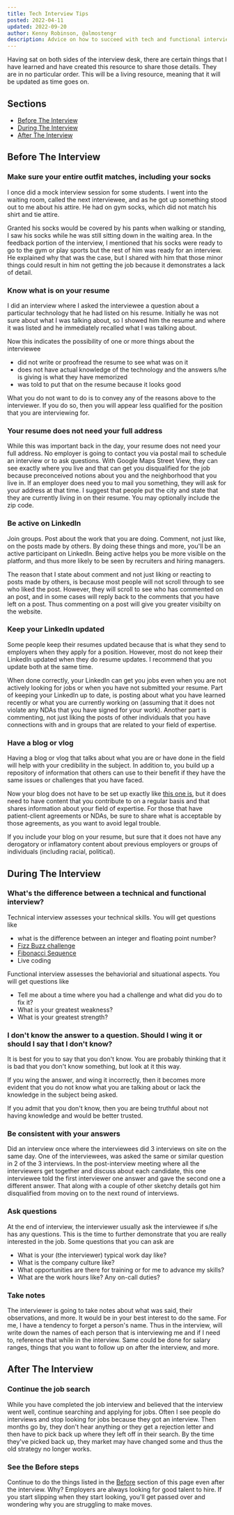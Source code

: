 ```yaml
---
title: Tech Interview Tips
posted: 2022-04-11
updated: 2022-09-20
author: Kenny Robinson, @almostengr
description: Advice on how to succeed with tech and functional interviews.
---
```


Having sat on both sides of the interview desk, there are certain things that I have learned 
and have created this resource to share those details. They are in no particular order.
This will be a living resource, meaning that it will be updated as time goes on.

## Sections

* [Before The Interview](#before-the-interview)
* [During The Interview](#during-the-interview)
* [After The Interview](#after-the-interview)

## Before The Interview

### Make sure your entire outfit matches, including your socks

I once did a mock interview session for some students. I went into the waiting room, called 
the next interviewee, and as he got up something stood out to me about his attire. 
He had on gym socks, which did not match his shirt and tie attire.

Granted his socks would be covered by his pants when walking or standing, I saw his socks 
while he was still sitting down in the waiting area. In the feedback portion of the interview, 
I mentioned that his socks were ready to go to the gym or play sports but the rest of him 
was ready for an interview. He explained why that was the case, but I shared with him that those 
minor things could result in him not getting the job because it demonstrates a lack of detail.

### Know what is on your resume

I did an interview where I asked the interviewee a question about a particular technology that he 
had listed on his resume. Initially he was not sure about what I was talking about, so I showed him 
the resume and where it was listed and he immediately recalled what I was talking about. 

Now this indicates the possibility of one or more things about the interviewee

* did not write or proofread the resume to see what was on it
* does not have actual knowledge of the technology and the answers s/he is giving is what they have memorized
* was told to put that on the resume because it looks good

What you do not want to do is to convey any of the reasons above to the interviewer. If you 
do so, then you will appear less qualified for the position that you are interviewing for.

### Your resume does not need your full address

While this was important back in the day, your resume does not need your full address. No employer
is going to contact you via postal mail to schedule an interview or to ask questions.
With Google Maps Street View, they can see exactly where you live and that can get you disqualified for 
the job because preconceived notions about you and the neighborhood that you live in.
If an employer does need you to mail 
you something, they will ask for your address at that time. I suggest that people put the city and 
state that they are currently living in on their resume. You may optionally include the zip code.

### Be active on LinkedIn

Join groups. Post about the work that you are doing. Comment, not just like, on the posts 
made by others. By doing these things and more, you'll be an active participant on LinkedIn. Being 
active helps you be more visible on the platform, and thus more likely to be seen by 
recruiters and hiring managers.

The reason that I state about comment and not just liking or reacting to posts made by others, 
is because most people will not scroll through to see who liked the post. However, they will 
scroll to see who has commented on an post, and in some cases will reply back to the comments 
that you have left on a post. Thus commenting on a post will give you greater visibilty on the 
website.

### Keep your LinkedIn updated

Some people keep their resumes updated because that is what they send to employers when they apply 
for a position. However, most do not keep their LinkedIn updated when they do resume updates. I 
recommend that you update both at the same time.

When done correctly, your LinkedIn can get you jobs even when you are not actively looking for jobs 
or when you have not submitted your resume. Part of keeping your LinkedIn up to date, is posting about 
what you have learned recently or what you are currently working on (assuming that it does not 
violate any NDAs that you have signed for your work). Another part is commenting, not just liking
the posts of other individuals that you have connections with and in groups that are related to 
your field of expertise.

### Have a blog or vlog

Having a blog or vlog that talks about what you are or have done in the field will help 
with your credibility in the subject. In addition to, you build up a repository of information
that others can use to their benefit if they have the same issues or challenges that you have faced. 

Now your blog does not have to be set up exactly like [this one is](/), but it does need to have 
content that you contribute to on a regular basis and that shares information about your 
field of expertise. For those that have patient-client agreements or NDAs, be sure to 
share what is acceptable by those agreements, as you want to avoid legal trouble. 

If you include your blog on your resume, but sure that it does not have any derogatory or 
inflamatory content about previous employers or groups of individuals (including racial, 
political).

## During The Interview

### What's the difference between a technical and functional interview? 

Technical interview assesses your technical skills. 
You will get questions like

* what is the difference between an integer and floating point number? 
* <a href="https://github.com/almostengr/coding-challenge/tree/main/fizzbuzz" target="_blank">Fizz Buzz challenge</a>
* <a href="https://github.com/almostengr/coding-challenge/tree/main/fibonacci" target="_blank">Fibonacci Sequence</a>
* Live coding

Functional interview assesses the behaviorial and situational aspects. 
You will get questions like 

* Tell me about a time where you had a challenge and what did you do to fix it? 
* What is your greatest weakness? 
* What is your greatest strength?

### I don't know the answer to a question. Should I wing it or should I say that I don't know?

It is best for you to say that you don't know. You are probably thinking that it is bad that 
you don't know something, but look at it this way.

If you wing the answer, and wing it incorrectly, 
then it becomes more evident that you do not know what you are talking about or lack the 
knowledge in the subject being asked. 

If you admit that you don't know, then you are being truthful about not having knowledge and 
would be better trusted.

### Be consistent with your answers

Did an interview once where the interviewees did 3 interviews on site on the same day. One of the 
interviewees, was asked the same or similar question in 2 of the 3 interviews. In the post-interview
meeting where all the interviewers get together and discuss about each candidate, this one 
interviewee told the first interviewer one answer and gave the second one a different answer. 
That along with a couple of other sketchy details got him disqualified from moving on to the 
next round of interviews.

### Ask questions

At the end of interview, the interviewer usually ask the interviewee if s/he has any questions. 
This is the time to further demonstrate that you are really interested in the job. Some questions
that you can ask are

* What is your (the interviewer) typical work day like? 
* What is the company culture like? 
* What opportunities are there for training or for me to advance my skills?
* What are the work hours like? Any on-call duties?

### Take notes

The interviewer is going to take notes about what was said, their observations, and more. It would be 
in your best interest to do the same. For me, I have a tendency to forget a person's name. Thus in the 
interview, will write down the names of each person that is interviewing me and if I need to, reference 
that while in the interview. Same could be done for salary ranges, things that you want to follow up 
on after the interview, and more. 

## After The Interview

### Continue the job search 

While you have completed the job interview and believed that the interview went well, continue searching 
and applying for jobs. Often I see people do interviews and stop looking for jobs because they got an 
interview. Then months go by, they don't hear anything or they get a rejection letter and then have 
to pick back up where they left off in their search. By the time they've picked back up, they market 
may have changed some and thus the old strategy no longer works. 

### See the Before steps

Continue to do the things listed in the [Before](#before-the-interview) section of this page even after the 
interview. Why? Employers are always looking for good talent to hire. If you start slipping when 
they start looking, you'll get passed over and wondering why you are struggling to make moves.
